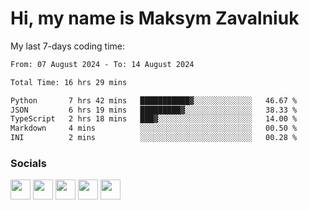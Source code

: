 Hi, my name is Maksym Zavalniuk
========================================================================================================================================

My last 7-days coding time:
<!--START_SECTION:waka-->

```txt
From: 07 August 2024 - To: 14 August 2024

Total Time: 16 hrs 29 mins

Python       7 hrs 42 mins   ███████████▓░░░░░░░░░░░░░   46.67 %
JSON         6 hrs 19 mins   █████████▓░░░░░░░░░░░░░░░   38.33 %
TypeScript   2 hrs 18 mins   ███▓░░░░░░░░░░░░░░░░░░░░░   14.00 %
Markdown     4 mins          ░░░░░░░░░░░░░░░░░░░░░░░░░   00.50 %
INI          2 mins          ░░░░░░░░░░░░░░░░░░░░░░░░░   00.28 %
```

<!--END_SECTION:waka-->


### Socials

<p align="left"> <a href="https://www.dev.to/mezgoodle" target="_blank" rel="noreferrer"><img src="https://raw.githubusercontent.com/danielcranney/readme-generator/main/public/icons/socials/devdotto.svg" width="32" height="32" /></a> <a href="https://discord.com/users/mezgoodle" target="_blank" rel="noreferrer"><img src="https://raw.githubusercontent.com/danielcranney/readme-generator/main/public/icons/socials/discord.svg" width="32" height="32" /></a> <a href="https://www.github.com/mezgoodle" target="_blank" rel="noreferrer"><img src="https://raw.githubusercontent.com/danielcranney/readme-generator/main/public/icons/socials/github.svg" width="32" height="32" /></a> <a href="http://www.instagram.com/sylvenis" target="_blank" rel="noreferrer"><img src="https://raw.githubusercontent.com/danielcranney/readme-generator/main/public/icons/socials/instagram.svg" width="32" height="32" /></a> <a href="https://www.linkedin.com/in/maksym-zavalniuk-ba4a72193" target="_blank" rel="noreferrer"><img src="https://raw.githubusercontent.com/danielcranney/readme-generator/main/public/icons/socials/linkedin.svg" width="32" height="32" /></a></p>
